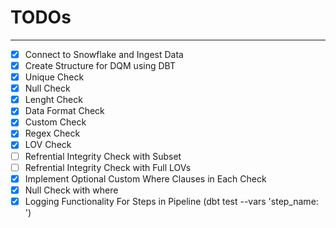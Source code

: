 # TODOs

---

- [x] Connect to Snowflake and Ingest Data
- [x] Create Structure for DQM using DBT
- [x] Unique Check
- [x] Null Check
- [x] Lenght Check
- [x] Data Format Check
- [x] Custom Check
- [x] Regex Check
- [x] LOV Check
- [ ] Refrential Integrity Check with Subset
- [ ] Refrential Integrity Check with Full LOVs
- [x] Implement Optional Custom Where Clauses in Each Check
- [x] Null Check with where
- [x] Logging Functionality For Steps in Pipeline (dbt test --vars 'step_name: <step-name>')
